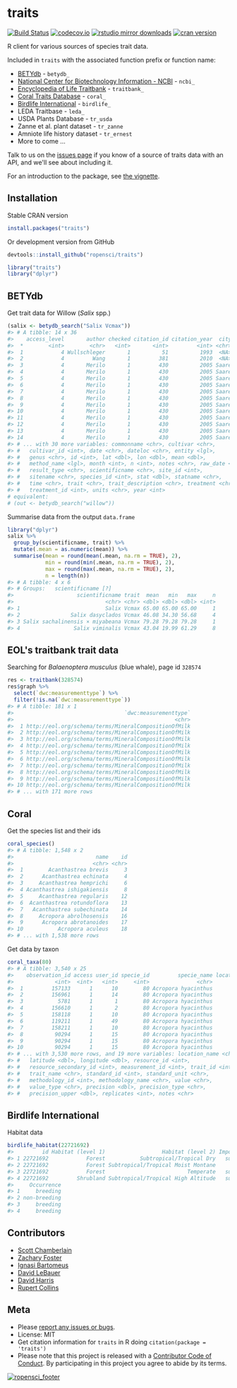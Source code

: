 traits
=======



[![Build Status](https://travis-ci.org/ropensci/traits.svg?branch=master)](https://travis-ci.org/ropensci/traits)
[![codecov.io](https://codecov.io/github/ropensci/traits/coverage.svg?branch=master)](https://codecov.io/github/ropensci/traits?branch=master)
[![rstudio mirror downloads](http://cranlogs.r-pkg.org/badges/traits)](https://github.com/metacran/cranlogs.app)
[![cran version](http://www.r-pkg.org/badges/version/traits)](https://CRAN.R-project.org/package=traits)

R client for various sources of species trait data.

Included in `traits` with the associated function prefix or function name:

* [BETYdb](http://www.betydb.org) - `betydb_`
* [National Center for Biotechnology Information - NCBI](http://www.ncbi.nlm.nih.gov/) - `ncbi_`
* [Encyclopedia of Life Traitbank](http://eol.org/info/516) - `traitbank_`
* [Coral Traits Database](http://coraltraits.org/) - `coral_`
* [Birdlife International](http://rbg-web2.rbge.org.uk/FE/fe.html) - `birdlife_`
* LEDA Traitbase - `leda_`
* USDA Plants Database - `tr_usda`
* Zanne et al. plant dataset - `tr_zanne`
* Amniote life history dataset - `tr_ernest`
* More to come ...

Talk to us on the [issues page](https://github.com/ropensci/traits/issues) if you know of a source of traits data with an API, and we'll see about including it.

For an introduction to the package, see [the vignette](vignettes/traits_intro.Rmd).

## Installation

Stable CRAN version


```r
install.packages("traits")
```

Or development version from GitHub


```r
devtools::install_github("ropensci/traits")
```


```r
library("traits")
library("dplyr")
```

## BETYdb

Get trait data for Willow (_Salix_ spp.)


```r
(salix <- betydb_search("Salix Vcmax"))
#> # A tibble: 14 x 36
#>    access_level       author checked citation_id citation_year  city
#>  *        <int>        <chr>   <int>       <int>         <int> <chr>
#>  1            4 Wullschleger       1          51          1993  <NA>
#>  2            4         Wang       1         381          2010  <NA>
#>  3            4       Merilo       1         430          2005 Saare
#>  4            4       Merilo       1         430          2005 Saare
#>  5            4       Merilo       1         430          2005 Saare
#>  6            4       Merilo       1         430          2005 Saare
#>  7            4       Merilo       1         430          2005 Saare
#>  8            4       Merilo       1         430          2005 Saare
#>  9            4       Merilo       1         430          2005 Saare
#> 10            4       Merilo       1         430          2005 Saare
#> 11            4       Merilo       1         430          2005 Saare
#> 12            4       Merilo       1         430          2005 Saare
#> 13            4       Merilo       1         430          2005 Saare
#> 14            4       Merilo       1         430          2005 Saare
#> # ... with 30 more variables: commonname <chr>, cultivar <chr>,
#> #   cultivar_id <int>, date <chr>, dateloc <chr>, entity <lgl>,
#> #   genus <chr>, id <int>, lat <dbl>, lon <dbl>, mean <dbl>,
#> #   method_name <lgl>, month <int>, n <int>, notes <chr>, raw_date <chr>,
#> #   result_type <chr>, scientificname <chr>, site_id <int>,
#> #   sitename <chr>, species_id <int>, stat <dbl>, statname <chr>,
#> #   time <chr>, trait <chr>, trait_description <chr>, treatment <chr>,
#> #   treatment_id <int>, units <chr>, year <int>
# equivalent:
# (out <- betydb_search("willow"))
```

Summarise data from the output `data.frame`


```r
library("dplyr")
salix %>%
  group_by(scientificname, trait) %>%
  mutate(.mean = as.numeric(mean)) %>%
  summarise(mean = round(mean(.mean, na.rm = TRUE), 2),
            min = round(min(.mean, na.rm = TRUE), 2),
            max = round(max(.mean, na.rm = TRUE), 2),
            n = length(n))
#> # A tibble: 4 x 6
#> # Groups:   scientificname [?]
#>                    scientificname trait  mean   min   max     n
#>                             <chr> <chr> <dbl> <dbl> <dbl> <int>
#> 1                           Salix Vcmax 65.00 65.00 65.00     1
#> 2                Salix dasyclados Vcmax 46.08 34.30 56.68     4
#> 3 Salix sachalinensis × miyabeana Vcmax 79.28 79.28 79.28     1
#> 4                 Salix viminalis Vcmax 43.04 19.99 61.29     8
```

## EOL's traitbank trait data

Searching for _Balaenoptera musculus_ (blue whale), page id `328574`


```r
res <- traitbank(328574)
res$graph %>%
  select(`dwc:measurementtype`) %>%
  filter(!is.na(`dwc:measurementtype`))
#> # A tibble: 181 x 1
#>                                   `dwc:measurementtype`
#>                                                   <chr>
#>  1 http://eol.org/schema/terms/MineralCompositionOfMilk
#>  2 http://eol.org/schema/terms/MineralCompositionOfMilk
#>  3 http://eol.org/schema/terms/MineralCompositionOfMilk
#>  4 http://eol.org/schema/terms/MineralCompositionOfMilk
#>  5 http://eol.org/schema/terms/MineralCompositionOfMilk
#>  6 http://eol.org/schema/terms/MineralCompositionOfMilk
#>  7 http://eol.org/schema/terms/MineralCompositionOfMilk
#>  8 http://eol.org/schema/terms/MineralCompositionOfMilk
#>  9 http://eol.org/schema/terms/MineralCompositionOfMilk
#> 10 http://eol.org/schema/terms/MineralCompositionOfMilk
#> # ... with 171 more rows
```

## Coral

Get the species list and their ids


```r
coral_species()
#> # A tibble: 1,548 x 2
#>                          name    id
#>                         <chr> <chr>
#>  1        Acanthastrea brevis     3
#>  2      Acanthastrea echinata     4
#>  3     Acanthastrea hemprichi     6
#>  4 Acanthastrea ishigakiensis     8
#>  5     Acanthastrea regularis    12
#>  6  Acanthastrea rotundoflora    13
#>  7   Acanthastrea subechinata    14
#>  8     Acropora abrolhosensis    16
#>  9      Acropora abrotanoides    17
#> 10           Acropora aculeus    18
#> # ... with 1,538 more rows
```

Get data by taxon


```r
coral_taxa(80)
#> # A tibble: 3,540 x 25
#>    observation_id access user_id specie_id         specie_name location_id
#>             <int>  <int>   <int>     <int>               <chr>       <int>
#>  1         157133      1      10        80 Acropora hyacinthus           1
#>  2         156961      1      14        80 Acropora hyacinthus         409
#>  3           5781      1       1        80 Acropora hyacinthus           1
#>  4         156610      1       2        80 Acropora hyacinthus         500
#>  5         158118      1      10        80 Acropora hyacinthus         409
#>  6         119211      1      49        80 Acropora hyacinthus           1
#>  7         158211      1      10        80 Acropora hyacinthus         413
#>  8          90294      1      15        80 Acropora hyacinthus         341
#>  9          90294      1      15        80 Acropora hyacinthus         341
#> 10          90294      1      15        80 Acropora hyacinthus         341
#> # ... with 3,530 more rows, and 19 more variables: location_name <chr>,
#> #   latitude <dbl>, longitude <dbl>, resource_id <int>,
#> #   resource_secondary_id <int>, measurement_id <int>, trait_id <int>,
#> #   trait_name <chr>, standard_id <int>, standard_unit <chr>,
#> #   methodology_id <int>, methodology_name <chr>, value <chr>,
#> #   value_type <chr>, precision <dbl>, precision_type <chr>,
#> #   precision_upper <dbl>, replicates <int>, notes <chr>
```

## Birdlife International

Habitat data


```r
birdlife_habitat(22721692)
#>         id Habitat (level 1)                  Habitat (level 2) Importance
#> 1 22721692            Forest           Subtropical/Tropical Dry   suitable
#> 2 22721692            Forest Subtropical/Tropical Moist Montane      major
#> 3 22721692            Forest                          Temperate   suitable
#> 4 22721692         Shrubland Subtropical/Tropical High Altitude   suitable
#>     Occurrence
#> 1     breeding
#> 2 non-breeding
#> 3     breeding
#> 4     breeding
```

## Contributors

* [Scott Chamberlain](https://github.com/ropensci/sckott)
* [Zachary Foster](https://github.com/ropensci/zachary-foster)
* [Ignasi Bartomeus](https://github.com/ropensci/ibartomeus)
* [David LeBauer](https://github.com/ropensci/dlebauer)
* [David Harris](https://github.com/ropensci/davharris)
* [Rupert Collins](https://github.com/ropensci/boopsboops)

## Meta

* Please [report any issues or bugs](https://github.com/ropensci/traits/issues).
* License: MIT
* Get citation information for `traits` in R doing `citation(package = 'traits')`
* Please note that this project is released with a [Contributor Code of Conduct](CONDUCT.md).
By participating in this project you agree to abide by its terms.

[![ropensci_footer](http://ropensci.org/public_images/github_footer.png)](http://ropensci.org)
